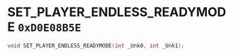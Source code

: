 # SET_PLAYER_ENDLESS_READYMODE `0xD0E08B5E`

```cpp
void SET_PLAYER_ENDLESS_READYMODE(int _Unk0, int _Unk1);
```